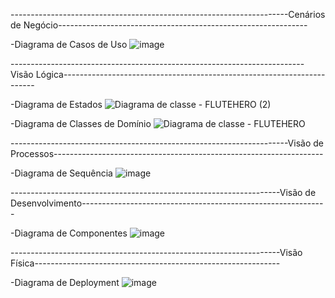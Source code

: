 ---------------------------------------------------------------------Cenários de Negócio--------------------------------------------------------------

-Diagrama de Casos de Uso
![image](https://github.com/pedrooaflima/Flute-Hero/assets/88861376/10e1b0ed-b44d-4835-8074-837f8be58f25)








-------------------------------------------------------------------------Visão Lógica-----------------------------------------------------------------------



-Diagrama de Estados
![Diagrama de classe - FLUTEHERO (2)](https://github.com/pedrooaflima/Flute-Hero/assets/88861376/99ac1d4b-ca6b-4160-9f49-d7041a6ad3b6)


-Diagrama de Classes de Domínio
![Diagrama de classe - FLUTEHERO](https://github.com/pedrooaflima/Flute-Hero/assets/88861376/a7b5c03c-1461-48c6-8d41-43eda34f9b1e)





---------------------------------------------------------------------Visão de Processos-------------------------------------------------------------------


-Diagrama de Sequência
![image](https://github.com/pedrooaflima/Flute-Hero/assets/111537197/dff6f422-3276-4aad-9fa0-f31a595cf011)


-------------------------------------------------------------------Visão de Desenvolvimento-------------------------------------------------------------



-Diagrama de Componentes
![image](https://github.com/pedrooaflima/Flute-Hero/assets/111537197/f153860a-fe4b-4b5d-b069-ecdbc7e852ae) 



-------------------------------------------------------------------Visão Física-------------------------------------------------------------



-Diagrama de Deployment
![image](https://github.com/pedrooaflima/Flute-Hero/assets/88861376/ff469597-8c55-4763-a622-29ce3356f1b7)


